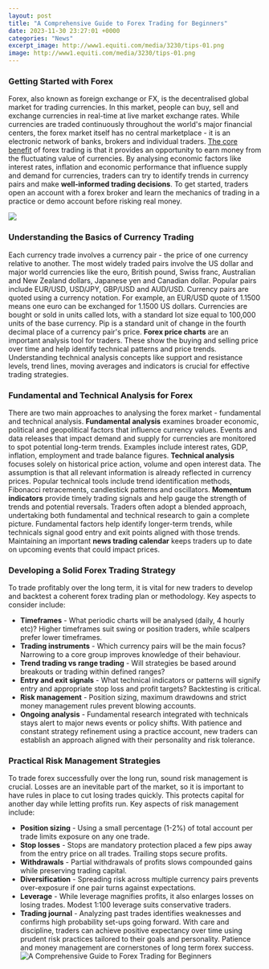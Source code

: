 ```yaml
---
layout: post
title: "A Comprehensive Guide to Forex Trading for Beginners"
date: 2023-11-30 23:27:01 +0000
categories: "News"
excerpt_image: http://www1.equiti.com/media/3230/tips-01.png
image: http://www1.equiti.com/media/3230/tips-01.png
---
```


### Getting Started with Forex
Forex, also known as foreign exchange or FX, is the decentralised global market for trading currencies. In this market, people can buy, sell and exchange currencies in real-time at live market exchange rates. While currencies are traded continuously throughout the world's major financial centers, the forex market itself has no central marketplace - it is an electronic network of banks, brokers and individual traders. 
[The core benefit](https://fistore.mysenprints.com/collection/albee) of forex trading is that it provides an opportunity to earn money from the fluctuating value of currencies. By analysing economic factors like interest rates, inflation and economic performance that influence supply and demand for currencies, traders can try to identify trends in currency pairs and make **well-informed trading decisions**. To get started, traders open an account with a forex broker and learn the mechanics of trading in a practice or demo account before risking real money.

![](https://trade-in.forex/wp-content/uploads/2020/05/Forex-Trading-A-Practical-Beginner’s-Guide-scaled.jpg)
### Understanding the Basics of Currency Trading
Each currency trade involves a currency pair - the price of one currency relative to another. The most widely traded pairs involve the US dollar and major world currencies like the euro, British pound, Swiss franc, Australian and New Zealand dollars, Japanese yen and Canadian dollar. Popular pairs include EUR/USD, USD/JPY, GBP/USD and AUD/USD. 
Currency pairs are quoted using a currency notation. For example, an EUR/USD quote of 1.1500 means one euro can be exchanged for 1.1500 US dollars. Currencies are bought or sold in units called lots, with a standard lot size equal to 100,000 units of the base currency. Pip is a standard unit of change in the fourth decimal place of a currency pair's price.
**Forex price charts** are an important analysis tool for traders. These show the buying and selling price over time and help identify technical patterns and price trends. Understanding technical analysis concepts like support and resistance levels, trend lines, moving averages and indicators is crucial for effective trading strategies.
### Fundamental and Technical Analysis for Forex
There are two main approaches to analysing the forex market - fundamental and technical analysis. **Fundamental analysis** examines broader economic, political and geopolitical factors that influence currency values. Events and data releases that impact demand and supply for currencies are monitored to spot potential long-term trends. Examples include interest rates, GDP, inflation, employment and trade balance figures.
**Technical analysis** focuses solely on historical price action, volume and open interest data. The assumption is that all relevant information is already reflected in currency prices. Popular technical tools include trend identification methods, Fibonacci retracements, candlestick patterns and oscillators. **Momentum indicators** provide timely trading signals and help gauge the strength of trends and potential reversals. 
Traders often adopt a blended approach, undertaking both fundamental and technical research to gain a complete picture. Fundamental factors help identify longer-term trends, while technicals signal good entry and exit points aligned with those trends. Maintaining an important **news trading calendar** keeps traders up to date on upcoming events that could impact prices.
### Developing a Solid Forex Trading Strategy
To trade profitably over the long term, it is vital for new traders to develop and backtest a coherent forex trading plan or methodology. Key aspects to consider include:
- **Timeframes** - What periodic charts will be analysed (daily, 4 hourly etc)? Higher timeframes suit swing or position traders, while scalpers prefer lower timeframes.
- **Trading instruments** - Which currency pairs will be the main focus? Narrowing to a core group improves knowledge of their behaviour. 
- **Trend trading vs range trading** - Will strategies be based around breakouts or trading within defined ranges? 
- **Entry and exit signals** - What technical indicators or patterns will signify entry and appropriate stop loss and profit targets? Backtesting is critical.
- **Risk management** - Position sizing, maximum drawdowns and strict money management rules prevent blowing accounts.
- **Ongoing analysis** - Fundamental research integrated with technicals stays alert to major news events or policy shifts.
With patience and constant strategy refinement using a practice account, new traders can establish an approach aligned with their personality and risk tolerance.
### Practical Risk Management Strategies 
To trade forex successfully over the long run, sound risk management is crucial. Losses are an inevitable part of the market, so it is important to have rules in place to cut losing trades quickly. This protects capital for another day while letting profits run. Key aspects of risk management include:
- **Position sizing** - Using a small percentage (1-2%) of total account per trade limits exposure on any one trade.
- **Stop losses** - Stops are mandatory protection placed a few pips away from the entry price on all trades. Trailing stops secure profits.
- **Withdrawals** - Partial withdrawals of profits slows compounded gains while preserving trading capital. 
- **Diversification** - Spreading risk across multiple currency pairs prevents over-exposure if one pair turns against expectations. 
- **Leverage** - While leverage magnifies profits, it also enlarges losses on losing trades. Modest 1:100 leverage suits conservative traders.
- **Trading journal** - Analyzing past trades identifies weaknesses and confirms high probability set-ups going forward.
With care and discipline, traders can achieve positive expectancy over time using prudent risk practices tailored to their goals and personality. Patience and money management are cornerstones of long term forex success.
![A Comprehensive Guide to Forex Trading for Beginners](http://www1.equiti.com/media/3230/tips-01.png)